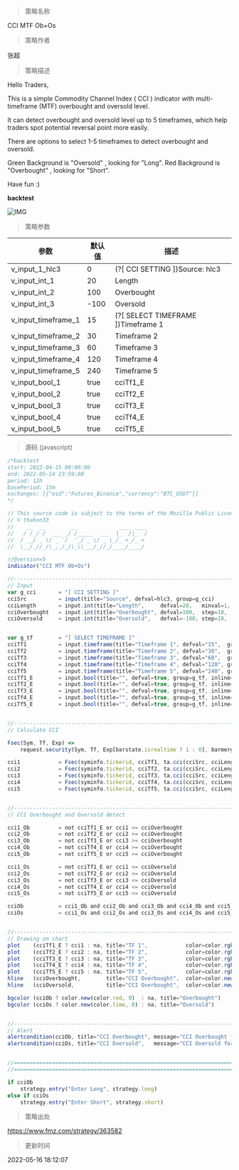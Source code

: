 
> 策略名称

CCI MTF Ob+Os

> 策略作者

张超

> 策略描述

Hello Traders,

This is a simple Commodity Channel Index ( CCI ) indicator with multi-timeframe (MTF) overbought and oversold level.

It can detect overbought and oversold level up to 5 timeframes, which help traders spot potential reversal point more easily.

There are options to select 1-5 timeframes to detect overbought and oversold.

Green Background is "Oversold" , looking for "Long".
Red Background is "Overbought" , looking for "Short".

Have fun :)

**backtest**

 ![IMG](https://www.fmz.com/upload/asset/180aa95f110b949ccae.jpg) 

> 策略参数



|参数|默认值|描述|
|----|----|----|
|v_input_1_hlc3|0|(?[ CCI SETTING ])Source: hlc3|high|low|open|hl2|close|hlcc4|ohlc4|
|v_input_int_1|20|Length|
|v_input_int_2|100|Overbought|
|v_input_int_3|-100|Oversold|
|v_input_timeframe_1|15|(?[ SELECT TIMEFRAME ])Timeframe 1|
|v_input_timeframe_2|30|Timeframe 2|
|v_input_timeframe_3|60|Timeframe 3|
|v_input_timeframe_4|120|Timeframe 4|
|v_input_timeframe_5|240|Timeframe 5|
|v_input_bool_1|true|cciTf1_E|
|v_input_bool_2|true|cciTf2_E|
|v_input_bool_3|true|cciTf3_E|
|v_input_bool_4|true|cciTf4_E|
|v_input_bool_5|true|cciTf5_E|


> 源码 (javascript)

``` javascript
/*backtest
start: 2022-04-15 00:00:00
end: 2022-05-14 23:59:00
period: 12h
basePeriod: 15m
exchanges: [{"eid":"Futures_Binance","currency":"BTC_USDT"}]
*/

// This source code is subject to the terms of the Mozilla Public License 2.0 at https://mozilla.org/MPL/2.0/
// © thakon33
//    __  __        __             ____ ____
//   / /_/ /  ___ _/ /_____  ___  |_  /|_  /
//  / __/ _ \/ _ `/  '_/ _ \/ _ \_/_ <_/_ < 
//  \__/_//_/\_,_/_/\_\\___/_//_/____/____/ 

//@version=5
indicator("CCI MTF Ob+Os")

//------------------------------------------------------------------------------
// Input
var g_cci       = "[ CCI SETTING ]"
cciSrc          = input(title="Source", defval=hlc3, group=g_cci)
cciLength       = input.int(title="Length",     defval=20,   minval=1, group=g_cci)
cciOverbought   = input.int(title="Overbought", defval=100,  step=10,  group=g_cci)
cciOversold     = input.int(title="Oversold",   defval=-100, step=10,  group=g_cci)


var g_tf        = "[ SELECT TIMEFRAME ]"
cciTf1          = input.timeframe(title="Timeframe 1", defval="15",  group=g_tf, inline="tf1")
cciTf2          = input.timeframe(title="Timeframe 2", defval="30",  group=g_tf, inline="tf2")
cciTf3          = input.timeframe(title="Timeframe 3", defval="60",  group=g_tf, inline="tf3")
cciTf4          = input.timeframe(title="Timeframe 4", defval="120", group=g_tf, inline="tf4")
cciTf5          = input.timeframe(title="Timeframe 5", defval="240", group=g_tf, inline="tf5")
cciTf1_E        = input.bool(title="", defval=true, group=g_tf, inline="tf1")
cciTf2_E        = input.bool(title="", defval=true, group=g_tf, inline="tf2")
cciTf3_E        = input.bool(title="", defval=true, group=g_tf, inline="tf3")
cciTf4_E        = input.bool(title="", defval=true, group=g_tf, inline="tf4")
cciTf5_E        = input.bool(title="", defval=true, group=g_tf, inline="tf5")


//------------------------------------------------------------------------------
// Calculate CCI

Fsec(Sym, Tf, Exp) =>
    request.security(Sym, Tf, Exp[barstate.isrealtime ? 1 : 0], barmerge.gaps_off, barmerge.lookahead_off) [barstate.isrealtime ? 0 : 1]

cci1            = Fsec(syminfo.tickerid, cciTf1, ta.cci(cciSrc, cciLength))
cci2            = Fsec(syminfo.tickerid, cciTf2, ta.cci(cciSrc, cciLength))
cci3            = Fsec(syminfo.tickerid, cciTf3, ta.cci(cciSrc, cciLength))
cci4            = Fsec(syminfo.tickerid, cciTf4, ta.cci(cciSrc, cciLength))
cci5            = Fsec(syminfo.tickerid, cciTf5, ta.cci(cciSrc, cciLength))


//------------------------------------------------------------------------------
// CCI Overbought and Oversold detect

cci1_Ob         = not cciTf1_E or cci1 >= cciOverbought 
cci2_Ob         = not cciTf2_E or cci2 >= cciOverbought
cci3_Ob         = not cciTf3_E or cci3 >= cciOverbought
cci4_Ob         = not cciTf4_E or cci4 >= cciOverbought
cci5_Ob         = not cciTf5_E or cci5 >= cciOverbought

cci1_Os         = not cciTf1_E or cci1 <= cciOversold
cci2_Os         = not cciTf2_E or cci2 <= cciOversold
cci3_Os         = not cciTf3_E or cci3 <= cciOversold
cci4_Os         = not cciTf4_E or cci4 <= cciOversold
cci5_Os         = not cciTf5_E or cci5 <= cciOversold

cciOb           = cci1_Ob and cci2_Ob and cci3_Ob and cci4_Ob and cci5_Ob
cciOs           = cci1_Os and cci2_Os and cci3_Os and cci4_Os and cci5_Os


//------------------------------------------------------------------------------
// Drawing on chart
plot    (cciTf1_E ? cci1 : na, title="TF 1",            color=color.rgb(255, 205, 22, 20),  linewidth=1)
plot    (cciTf2_E ? cci2 : na, title="TF 2",            color=color.rgb(255, 22, 239, 20),  linewidth=1)
plot    (cciTf3_E ? cci3 : na, title="TF 3",            color=color.rgb(38, 22, 255, 0),    linewidth=1)
plot    (cciTf4_E ? cci4 : na, title="TF 4",            color=color.rgb(123, 253, 22, 20),  linewidth=1)
plot    (cciTf5_E ? cci5 : na, title="TF 5",            color=color.rgb(255, 255, 255, 50), linewidth=1)
hline   (cciOverbought,        title="CCI Overbought",  color=color.new(color.white, 0),   linestyle=hline.style_dashed, linewidth=1)
hline   (cciOversold,          title="CCI Overbought",  color=color.new(color.white, 0),   linestyle=hline.style_dashed, linewidth=1)

bgcolor (cciOb ? color.new(color.red, 0)  : na, title="Overbought")
bgcolor (cciOs ? color.new(color.lime, 0) : na, title="Oversold")


//------------------------------------------------------------------------------
// Alert
alertcondition(cciOb, title="CCI Overbought", message="CCI Overbought for {{ticker}} - Price = {{close}}")
alertcondition(cciOs, title="CCI Oversold",   message="CCI Oversold for {{ticker}} - Price = {{close}}")


//==============================================================================
//==============================================================================

if cciOb
    strategy.entry("Enter Long", strategy.long)
else if cciOs
    strategy.entry("Enter Short", strategy.short)
```

> 策略出处

https://www.fmz.com/strategy/363582

> 更新时间

2022-05-16 18:12:07

